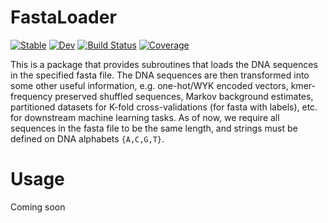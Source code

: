 # FastaLoader

[![Stable](https://img.shields.io/badge/docs-stable-blue.svg)](https://kchu25.github.io/FastaLoader.jl/stable)
[![Dev](https://img.shields.io/badge/docs-dev-blue.svg)](https://kchu25.github.io/FastaLoader.jl/dev)
[![Build Status](https://github.com/kchu25/FastaLoader.jl/actions/workflows/CI.yml/badge.svg?branch=main)](https://github.com/kchu25/FastaLoader.jl/actions/workflows/CI.yml?query=branch%3Amain)
[![Coverage](https://codecov.io/gh/kchu25/FastaLoader.jl/branch/main/graph/badge.svg)](https://codecov.io/gh/kchu25/FastaLoader.jl)

 
This is a package that provides subroutines that loads the DNA sequences in the specified fasta file. The DNA sequences are then transformed into some other useful information, e.g. one-hot/WYK encoded vectors, kmer-frequency preserved shuffled sequences, Markov background estimates, partitioned datasets for K-fold cross-validations (for fasta with labels), etc. for downstream machine learning tasks. As of now, we require all sequences in the fasta file to be the same length, and strings must be defined on DNA alphabets `{A,C,G,T}`.

# Usage

Coming soon